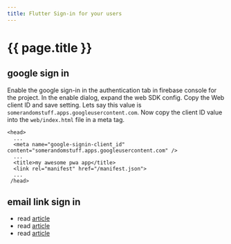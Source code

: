 ```yaml
---
title: Flutter Sign-in for your users
---
```


# {{ page.title }}

## google sign in
Enable the google sign-in in the authentication tab in firebase console for the project. In the enable dialog, expand the web SDK config.
Copy the Web client ID and save setting.  Lets say this value is ``somerandomstuff.apps.googleusercontent.com``. Now copy the client ID value into the ``web/index.html`` file in a meta tag.

```text
<head>
  ...
  <meta name="google-signin-client_id" content="somerandomstuff.apps.googleusercontent.com" />
  ...
  <title>my awesome pwa app</title>
  <link rel="manifest" href="/manifest.json">
  ...
 /head>
```

## email link sign in
* read [article](https://medium.com/@huzaifa.ameen229/firebase-email-link-authentication-ac2504068562)
* read [article](https://medium.com/@ayushsahu_52982/passwordless-login-with-firebase-flutter-f0819209677)
* read [article](https://medium.com/mindorks/working-with-firebase-dynamic-links-a581df8fee6f)